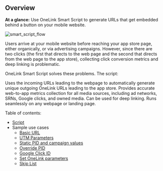 ## Overview

**At a glance:** Use OneLink Smart Script to generate URLs that get embedded behind a button on your mobile website.

![smart_script_flow](./images/Smart_Script_flow.png "OneLink Smart Script flow")

Users arrive at your mobile website before reaching your app store page, either organically, or via advertising campaigns. However, since there are two clicks (the first that directs to the web page and the second that directs from the web page to the app store), collecting click conversion metrics and deep linking is problematic.

OneLink Smart Script solves these problems. The script:

Uses the incoming URLs leading to the webpage to automatically generate unique outgoing OneLink URLs leading to the app store.
Provides accurate web-to-app metrics collection for all media sources, including ad networks, SRNs, Google clicks, and owned media.
Can be used for deep linking.
Runs seamlessly on any webpage or landing page.

Table of contents:

- [Script](scripts/onelink-smart-script.js)
- Sample use cases
  - [Basic URL](examples/basic_url.html?af_c=gogo&af_pid=email&af_custom_fruit=peaches&af_custom_amount=25)
  - [UTM Parameters](examples/utm_params.html?utm_source=email&utm_campaign=summer_sale&af_custom_fruit=peaches&af_custom_amount=25)
  - [Static PID and campaign values](examples/static_val.html?af_not_c=gogo&af_not_pid=email&af_custom_fruit=peaches&af_custom_amount=25)
  - [Override PID](examples/override_pid.html?af_pid=twitter&af_c=big_social&af_custom_fruit=peaches&af_custom_amount=25)
  - [Google Click ID](examples/gclid.html?af_pid=sms&af_c=candles&gclid=1a2b3c&af_custom_fruit=peaches&af_custom_amount=25)
  - [Set OneLink parameters](examples/setters.html?af_c=gogo&af_pid=email&af_custom_fruit=peaches&af_custom_amount=25)
  - [Skip List](examples/skip_list.html?original_campaign=origcamp&original_pid=origpid&af_custom_fruit=peaches&af_custom_amount=25)
